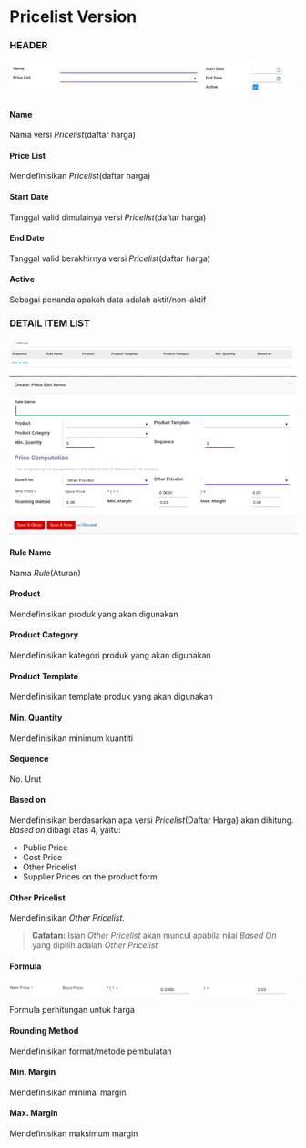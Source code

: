# Pricelist Version

### <a name="bagian-header">HEADER</a>

![](../img/pricelist-versions/header.png)

#### <a name="field-name">Name</a>

Nama versi *Pricelist*(daftar harga)

#### <a name="field-pricelist-id">Price List</a>

Mendefinisikan *Pricelist*(daftar harga)

#### <a name="field-date-start">Start Date</a>

Tanggal valid dimulainya versi *Pricelist*(daftar harga)

#### <a name="field-date-end">End Date</a>

Tanggal valid berakhirnya versi *Pricelist*(daftar harga)

#### <a name="field-active">Active</a>

Sebagai penanda apakah data adalah aktif/non-aktif

### <a name="bagian-header">DETAIL ITEM LIST</a>

![](../img/pricelist-versions/detail-item-list.png)
![](../img/pricelist-versions/detail-item-list-form.png)

#### <a name="field-detail-item-list-name">Rule Name</a>

Nama *Rule*(Aturan)

#### <a name="field-detail-item-list-product-id">Product</a>

Mendefinisikan produk yang akan digunakan

#### <a name="field-detail-item-list-product-categ-id">Product Category</a>

Mendefinisikan kategori produk yang akan digunakan

#### <a name="field-detail-item-list-product-tmpl-id">Product Template</a>

Mendefinisikan template produk yang akan digunakan

#### <a name="field-detail-item-list-min-quantity">Min. Quantity</a>

Mendefinisikan minimum kuantiti

#### <a name="field-detail-item-list-sequence">Sequence</a>

No. Urut

#### <a name="field-detail-item-list-base">Based on</a>

Mendefinisikan berdasarkan apa versi *Pricelist*(Daftar Harga) akan dihitung. *Based on* dibagi atas 4, yaitu:<br />
* Public Price
* Cost Price
* Other Pricelist
* Supplier Prices on the product form

#### <a name="field-detail-item-list-base-pricelist-id">Other Pricelist</a>

Mendefinisikan *Other Pricelist*.

> **Catatan:** Isian *Other Pricelist* akan muncul apabila nilai *Based On* yang dipilih adalah *Other Pricelist*

#### <a name="field-detail-item-list-formula">Formula</a>

![](../img/pricelist-versions/formula.png)

Formula perhitungan untuk harga

#### <a name="field-detail-item-list-price-round">Rounding Method</a>

Mendefinisikan format/metode pembulatan

#### <a name="field-detail-item-list-price-min-margin">Min. Margin</a>

Mendefinisikan minimal margin

#### <a name="field-detail-item-list-price-max-margin">Max. Margin</a>

Mendefinisikan maksimum margin